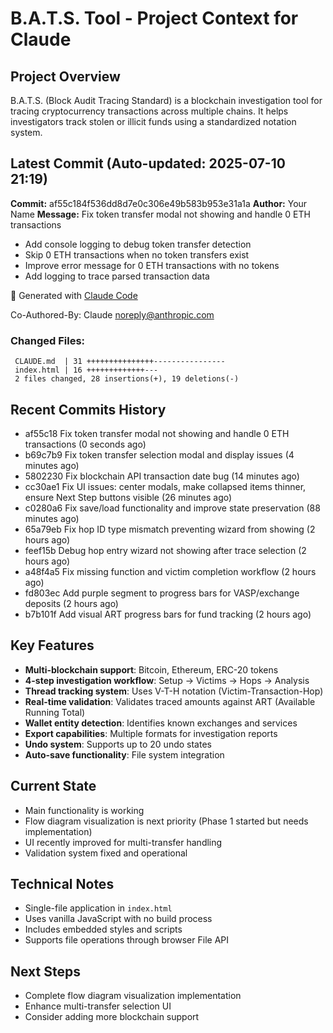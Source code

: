 # B.A.T.S. Tool - Project Context for Claude

## Project Overview
B.A.T.S. (Block Audit Tracing Standard) is a blockchain investigation tool for tracing cryptocurrency transactions across multiple chains. It helps investigators track stolen or illicit funds using a standardized notation system.

## Latest Commit (Auto-updated: 2025-07-10 21:19)

**Commit:** af55c184f536dd8d7e0c306e49b583b953e31a1a
**Author:** Your Name
**Message:** Fix token transfer modal not showing and handle 0 ETH transactions

- Add console logging to debug token transfer detection
- Skip 0 ETH transactions when no token transfers exist
- Improve error message for 0 ETH transactions with no tokens
- Add logging to trace parsed transaction data

🤖 Generated with [Claude Code](https://claude.ai/code)

Co-Authored-By: Claude <noreply@anthropic.com>

### Changed Files:
```
 CLAUDE.md  | 31 +++++++++++++++----------------
 index.html | 16 +++++++++++++---
 2 files changed, 28 insertions(+), 19 deletions(-)
```

## Recent Commits History

- af55c18 Fix token transfer modal not showing and handle 0 ETH transactions (0 seconds ago)
- b69c7b9 Fix token transfer selection modal and display issues (4 minutes ago)
- 5802230 Fix blockchain API transaction date bug (14 minutes ago)
- cc30ae1 Fix UI issues: center modals, make collapsed items thinner, ensure Next Step buttons visible (26 minutes ago)
- c0280a6 Fix save/load functionality and improve state preservation (88 minutes ago)
- 65a79eb Fix hop ID type mismatch preventing wizard from showing (2 hours ago)
- feef15b Debug hop entry wizard not showing after trace selection (2 hours ago)
- a48f4a5 Fix missing function and victim completion workflow (2 hours ago)
- fd803ec Add purple segment to progress bars for VASP/exchange deposits (2 hours ago)
- b7b101f Add visual ART progress bars for fund tracking (2 hours ago)

## Key Features
- **Multi-blockchain support**: Bitcoin, Ethereum, ERC-20 tokens
- **4-step investigation workflow**: Setup → Victims → Hops → Analysis
- **Thread tracking system**: Uses V-T-H notation (Victim-Transaction-Hop)
- **Real-time validation**: Validates traced amounts against ART (Available Running Total)
- **Wallet entity detection**: Identifies known exchanges and services
- **Export capabilities**: Multiple formats for investigation reports
- **Undo system**: Supports up to 20 undo states
- **Auto-save functionality**: File system integration

## Current State
- Main functionality is working
- Flow diagram visualization is next priority (Phase 1 started but needs implementation)
- UI recently improved for multi-transfer handling
- Validation system fixed and operational

## Technical Notes
- Single-file application in `index.html`
- Uses vanilla JavaScript with no build process
- Includes embedded styles and scripts
- Supports file operations through browser File API

## Next Steps
- Complete flow diagram visualization implementation
- Enhance multi-transfer selection UI
- Consider adding more blockchain support
